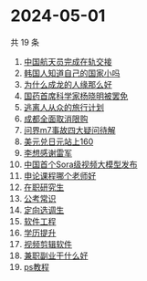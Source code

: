 # 2024-05-01

共 19 条

<!-- BEGIN -->
<!-- 最后更新时间 Wed May 01 2024 20:23:53 GMT+0800 (China Standard Time) -->

1. [中国航天员完成在轨交接](https://www.zhihu.com/search?q=中国航天员完成在轨交接)
1. [韩国人知道自己的国家小吗](https://www.zhihu.com/search?q=韩国人知道自己的国家小吗)
1. [为什么成龙的人缘那么好](https://www.zhihu.com/search?q=为什么成龙的人缘那么好)
1. [国药首席科学家杨晓明被罢免](https://www.zhihu.com/search?q=国药首席科学家杨晓明被罢免)
1. [逃离人从众的旅行计划](https://www.zhihu.com/search?q=逃离人从众的旅行计划)
1. [成都全面取消限购](https://www.zhihu.com/search?q=成都全面取消限购)
1. [问界m7事故四大疑问待解](https://www.zhihu.com/search?q=问界m7事故四大疑问待解)
1. [美元兑日元站上160](https://www.zhihu.com/search?q=美元兑日元站上160)
1. [李想感谢雷军](https://www.zhihu.com/search?q=李想感谢雷军)
1. [中国首个Sora级视频大模型发布](https://www.zhihu.com/search?q=中国首个Sora级视频大模型发布)
1. [申论课程哪个老师好](https://www.zhihu.com/search?q=申论课程哪个老师好)
1. [在职研究生](https://www.zhihu.com/search?q=在职研究生)
1. [公考常识](https://www.zhihu.com/search?q=公考常识)
1. [定向选调生](https://www.zhihu.com/search?q=定向选调生)
1. [软件工程](https://www.zhihu.com/search?q=软件工程)
1. [学历提升](https://www.zhihu.com/search?q=学历提升)
1. [视频剪辑软件](https://www.zhihu.com/search?q=视频剪辑软件)
1. [兼职副业干什么好](https://www.zhihu.com/search?q=兼职副业干什么好)
1. [ps教程](https://www.zhihu.com/search?q=ps教程)

<!-- END -->
